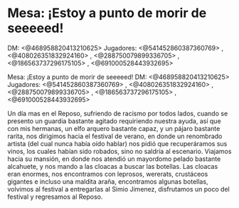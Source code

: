 # Mesa: ¡Estoy a punto de morir de seeeeed!
DM: <@468958820413210625> 
Jugadores: <@541452860387360769> , <@408026351832924160>  , <@288750079899336705>  , <@186563737296175105> , <@691000528443932695> 

Mesa: ¡Estoy a punto de morir de seeeeed!
DM: <@468958820413210625> 
Jugadores: <@541452860387360769> , <@408026351832924160>  , <@288750079899336705>  , <@186563737296175105> , <@691000528443932695> 

Un día mas en el Reposo, sufriendo de racismo por todos lados, cuando se presento un guardia bastante agitado requiriendo nuestra ayuda, así que con mis hermanas, un elfo arquero bastante capaz, y un pájaro bastante rarita, nos dirigimos hacia el festival de verano, en donde un renombrado artista (del cual nunca había oído hablar) nos pidió que recuperáramos sus vinos, los cuales habían sido robados, sino no saldría al escenario.
Viajamos hacia su mansión, en donde nos atendió un mayordomo pelado bastante alcahuete, y nos mando a las cloacas a buscar las botellas.
Las cloacas eran enormes, nos encontramos con leprosos, wererats, crustáceos gigantes e incluso una maldita araña, encontramos algunas botellas, volvimos al festival a entregarlas al Simio Jimenez, disfrutamos un poco del festival y regresamos al Reposo.

